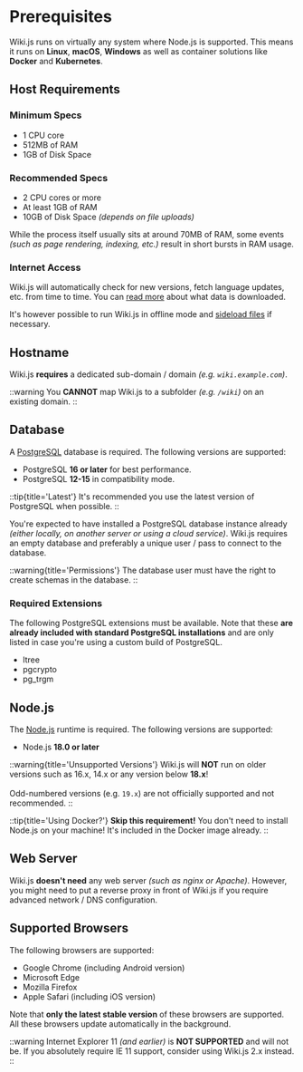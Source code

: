 # Prerequisites

Wiki.js runs on virtually any system where Node.js is supported.
This means it runs on **Linux**, **macOS**, **Windows** as well as container solutions like **Docker** and **Kubernetes**.

## Host Requirements

### Minimum Specs
- 1 CPU core
- 512MB of RAM
- 1GB of Disk Space

### Recommended Specs
- 2 CPU cores or more
- At least 1GB of RAM
- 10GB of Disk Space *(depends on file uploads)*

While the process itself usually sits at around 70MB of RAM, some events *(such as page rendering, indexing, etc.)* result in short bursts in RAM usage.

### Internet Access
Wiki.js will automatically check for new versions, fetch language updates, etc. from time to time. You can [read more](/docs/) about what data is downloaded.

It's however possible to run Wiki.js in offline mode and [sideload files](/docs/) if necessary.

## Hostname

Wiki.js **requires** a dedicated sub-domain / domain *(e.g. `wiki.example.com`)*.

::warning
You **CANNOT** map Wiki.js to a subfolder *(e.g. `/wiki`)* on an existing domain.
::

## Database

A [PostgreSQL](https://www.postgresql.org/download/) database is required. The following versions are supported:

- PostgreSQL **16 or later** for best performance.
- PostgreSQL **12-15** in compatibility mode.

::tip{title='Latest'}
It's recommended you use the latest version of PostgreSQL when possible.
::

You're expected to have installed a PostgreSQL database instance already *(either locally, on another server or using a cloud service)*. Wiki.js requires an empty database and preferably a unique user / pass to connect to the database.

::warning{title='Permissions'}
The database user must have the right to create schemas in the database.
::

### Required Extensions

The following PostgreSQL extensions must be available. Note that these **are already included with standard PostgreSQL installations** and are only listed in case you're using a custom build of PostgreSQL.

- ltree
- pgcrypto
- pg_trgm

## Node.js

The [Node.js](https://nodejs.org/) runtime is required. The following versions are supported:

- Node.js **18.0 or later**

::warning{title='Unsupported Versions'}
Wiki.js will **NOT** run on older versions such as 16.x, 14.x or any version below **18.x**!
<br><br>
Odd-numbered versions (e.g. `19.x`) are not officially supported and not recommended.
::

::tip{title='Using Docker?'}
**Skip this requirement!** You don't need to install Node.js on your machine! It's included in the Docker image already.
::

## Web Server

Wiki.js **doesn't need** any web server *(such as nginx or Apache)*. However, you might need to put a reverse proxy in front of Wiki.js if you require advanced network / DNS configuration.

## Supported Browsers

The following browsers are supported:

- Google Chrome (including Android version)
- Microsoft Edge
- Mozilla Firefox
- Apple Safari (including iOS version)

Note that **only the latest stable version** of these browsers are supported. All these browsers update automatically in the background.

::warning
Internet Explorer 11 *(and earlier)* is **NOT SUPPORTED** and will not be. If you absolutely require IE 11 support, consider using Wiki.js 2.x instead.
::

